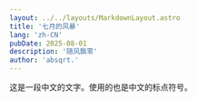 ```yaml
---
layout: ../../layouts/MarkdownLayout.astro
title: '七月的风暴'
lang: 'zh-CN'
pubDate: 2025-08-01
description: '随风飘零'
author: 'absqrt.'
---
```


<article lang="zh-CN">
 
这是一段中文的文字。使用的也是中文的标点符号。

</article>